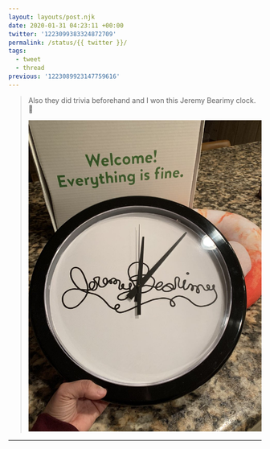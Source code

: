 ```yaml
---
layout: layouts/post.njk
date: 2020-01-31 04:23:11 +00:00
twitter: '1223099383324872709'
permalink: /status/{{ twitter }}/
tags: 
  - tweet
  - thread
previous: '1223089923147759616'
---
```


> Also they did trivia beforehand and I won this Jeremy Bearimy clock. 🤩 
> 
> ![A clock with Jeremy Bearimy from The Good Place written on the face.](/img/1223099383324872709-EPlSZztUYAM7x3R.jpg)

---
